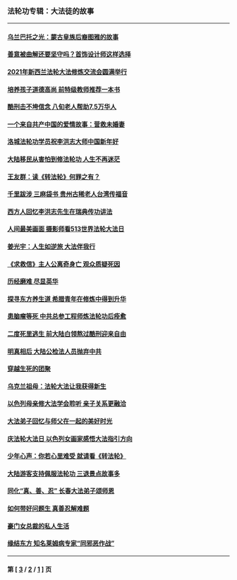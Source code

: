 ### 法轮功专辑：大法徒的故事
---
#### [乌兰巴托之光：蒙古皇族后裔图雅的故事](../../pages/nf1147481/n13155759.md?08300430) 
#### [善意被曲解还要坚守吗？首饰设计师这样选择](../../pages/nf1147481/n13077575.md?08300430) 
#### [2021年新西兰法轮大法修炼交流会圆满举行](../../pages/nf1147481/n13033149.md?08300430) 
#### [培养孩子道德高尚 前特级教师推荐一本书](../../pages/nf1147481/n12938640.md?08300430) 
#### [酷刑击不垮信念 八旬老人帮助7.5万华人](../../pages/nf1147481/n12880712.md?08300430) 
#### [一个来自共产中国的爱情故事：营救未婚妻](../../pages/nf1147481/n12778386.md?08300430) 
#### [洛城法轮功学员祝李洪志大师中国新年好](../../pages/nf1147481/n12724685.md?08300430) 
#### [大陆移民从害怕到修法轮功 人生不再迷茫](../../pages/nf1147481/n12414325.md?08300430) 
#### [王友群：读《转法轮》何罪之有？](../../pages/nf1147481/n12408647.md?08300430) 
#### [千里跋涉 三麻袋书 贵州古稀老人台湾传福音](../../pages/nf1147481/n12198750.md?08300430) 
#### [西方人回忆李洪志先生在瑞典传功讲法](../../pages/nf1147481/n12099607.md?08300430) 
#### [人间最美画面 摄影师看513世界法轮大法日](../../pages/nf1147481/n12094118.md?08300430) 
#### [姜光宇：人生如逆旅 大法伴我行](../../pages/nf1147481/n12088664.md?08300430) 
#### [《求救信》主人公离奇身亡 观众质疑死因](../../pages/nf1147481/n11845215.md?08300430) 
#### [历经磨难 尽显英华](../../pages/nf1147481/n11723297.md?08300430) 
#### [探寻东方养生道 希腊青年在修炼中得到升华](../../pages/nf1147481/n11494502.md?08300430) 
#### [患脑瘤等死 中共总参工程师炼法轮功后痊愈](../../pages/nf1147481/n11466682.md?08300430) 
#### [二度死里逃生 前大陆白领熬过酷刑迎来自由](../../pages/nf1147481/n11368594.md?08300430) 
#### [明真相后 大陆公检法人员抛弃中共](../../pages/nf1147481/n11358618.md?08300430) 
#### [穿越生死的团聚](../../pages/nf1147481/n11258922.md?08300430) 
#### [乌克兰祖母：法轮大法让我获得新生](../../pages/nf1147481/n11269457.md?08300430) 
#### [以色列母亲修大法学会聆听 亲子关系更融洽](../../pages/nf1147481/n11268195.md?08300430) 
#### [大法弟子回忆与师父在一起的美好时光](../../pages/nf1147481/n11267759.md?08300430) 
#### [庆法轮大法日 以色列女画家感悟大法指引方向](../../pages/nf1147481/n11267735.md?08300430) 
#### [少年心声：你若心里难受 就请看《转法轮》](../../pages/nf1147481/n11267496.md?08300430) 
#### [大陆游客支持佩服法轮功 三退景点故事多](../../pages/nf1147481/n11267378.md?08300430) 
#### [同化“真、善、忍” 长春大法弟子颂师恩](../../pages/nf1147481/n11266497.md?08300430) 
#### [如何带好问题生 真善忍解难题](../../pages/nf1147481/n11243655.md?08300430) 
#### [豪门女总裁的私人生活](../../pages/nf1147481/n10127794.md?08300430) 
#### [缘结东方 知名莱姆病专家“同邪恶作战”](../../pages/nf1147481/n10682468.md?08300430) 

---
#### 第 [ [3](./3.md?08300430) / [2](./2.md?08300430) / [1](./1.md?08300430) ] 页
